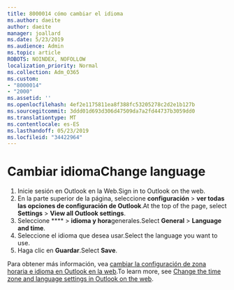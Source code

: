 ```yaml
---
title: 8000014 cómo cambiar el idioma
ms.author: daeite
author: daeite
manager: joallard
ms.date: 5/23/2019
ms.audience: Admin
ms.topic: article
ROBOTS: NOINDEX, NOFOLLOW
localization_priority: Normal
ms.collection: Adm_O365
ms.custom:
- "8000014"
- "2000"
ms.assetid: ''
ms.openlocfilehash: 4ef2e1175811ea8f388fc53205278c2d2e1b127b
ms.sourcegitcommit: 3ddd01d693d306d47509da7a2fd44737b3059dd0
ms.translationtype: MT
ms.contentlocale: es-ES
ms.lasthandoff: 05/23/2019
ms.locfileid: "34422964"
---
```

# <a name="change-language"></a><span data-ttu-id="347a0-102">Cambiar idioma</span><span class="sxs-lookup"><span data-stu-id="347a0-102">Change language</span></span>

1.    <span data-ttu-id="347a0-103">Inicie sesión en Outlook en la Web.</span><span class="sxs-lookup"><span data-stu-id="347a0-103">Sign in to Outlook on the web.</span></span>
2. <span data-ttu-id="347a0-104">En la parte superior de la página, seleccione **configuración** > **ver todas las opciones de configuración de Outlook**.</span><span class="sxs-lookup"><span data-stu-id="347a0-104">At the top of the page, select **Settings** > **View all Outlook settings**.</span></span>
3. <span data-ttu-id="347a0-105">Seleccione \*\*\*\* > **idioma y hora**generales.</span><span class="sxs-lookup"><span data-stu-id="347a0-105">Select **General** > **Language and time**.</span></span>
4. <span data-ttu-id="347a0-106">Seleccione el idioma que desea usar.</span><span class="sxs-lookup"><span data-stu-id="347a0-106">Select the language you want to use.</span></span>
5. <span data-ttu-id="347a0-107">Haga clic en **Guardar**.</span><span class="sxs-lookup"><span data-stu-id="347a0-107">Select **Save**.</span></span>
 
<span data-ttu-id="347a0-108">Para obtener más información, vea [cambiar la configuración de zona horaria e idioma en Outlook en la web](https://support.office.com/article/65239869-12e7-4a9d-bca1-76b0ad7ce273).</span><span class="sxs-lookup"><span data-stu-id="347a0-108">To learn more, see [Change the time zone and language settings in Outlook on the web](https://support.office.com/article/65239869-12e7-4a9d-bca1-76b0ad7ce273).</span></span>

